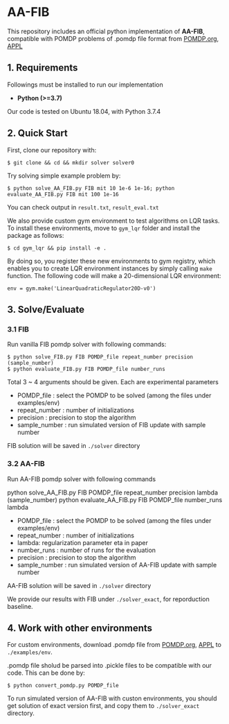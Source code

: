 AA-FIB
====================================================

This repository includes an official python implementation of **AA-FIB**, compatible with POMDP problems of .pomdp file format from [POMDP.org][POMDP.org], [APPL][APPL]

## 1. Requirements


Followings must be installed to run our implementation

- **Python (>=3.7)**


Our code is tested on Ubuntu 18.04, with Python 3.7.4


## 2. Quick Start
First, clone our repository with:
```
$ git clone && cd && mkdir solver solver0
```
Try solving simple example problem by:
```
$ python solve_AA_FIB.py FIB mit 10 1e-6 1e-16; python evaluate_AA_FIB.py FIB mit 100 1e-16
```
You can check output in `result.txt`, `result_eval.txt`


We also provide custom gym environment to test algorithms on LQR tasks. To install these environments, move to `gym_lqr` folder and install the package as follows:
```
$ cd gym_lqr && pip install -e .
```
By doing so, you register these new environments to gym registry, which enables you to create LQR environment instances by simply calling `make` function. The following code will make a 20-dimensional LQR environment:
```
env = gym.make('LinearQuadraticRegulator20D-v0')
```

## 3. Solve/Evaluate
### 3.1 FIB
Run vanilla FIB pomdp solver with following commands:
```
$ python solve_FIB.py FIB POMDP_file repeat_number precision (sample_number)
$ python evaluate_FIB.py FIB POMDP_file number_runs
```
Total 3 ~ 4 arguments should be given. Each are experimental parameters
- POMDP_file : select the POMDP to be solved (among the files under examples/env)
- repeat_number : number of initializations
- precision : precision to stop the algorithm
- sample_number : run simulated version of FIB update with sample number

FIB solution will be saved in `./solver` directory

### 3.2 AA-FIB
Run AA-FIB pomdp solver with following commands

python solve_AA_FIB.py FIB POMDP_file repeat_number precision lambda (sample_number)
python evaluate_AA_FIB.py FIB POMDP_file number_runs lambda

- POMDP_file : select the POMDP to be solved (among the files under examples/env)
- repeat_number : number of initializations
- lambda: regularization parameter eta in paper
- number_runs : number of runs for the evaluation
- precision : precision to stop the algorithm
- sample_number : run simulated version of AA-FIB update with sample number

AA-FIB solution will be saved in `./solver` directory

We provide our results with FIB under `./solver_exact`, for reporduction baseline.


## 4. Work with other environments
For custom environments, download .pomdp file from [POMDP.org][POMDP.org], [APPL][APPL] to `./examples/env`.

.pomdp file sholud be parsed into .pickle files to be compatible with our code. This can be done by:
```
$ python convert_pomdp.py POMDP_file
```

To run simulated version of AA-FIB with custon environments, you should get solution of exact version first, and copy them to `./solver_exact` directory.

[POMDP.org]: http://pomdp.org/examples/
[APPL]: https://bigbird.comp.nus.edu.sg/pmwiki/farm/appl/index.php?n=Main.Repository
